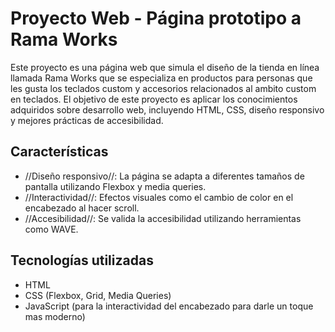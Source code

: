 # Proyecto Web - Página prototipo a Rama Works

Este proyecto es una página web que simula el diseño de la tienda en línea llamada Rama Works que se especializa en productos para personas que les gusta los teclados custom y accesorios relacionados al ambito custom en teclados. El objetivo de este proyecto es aplicar los conocimientos adquiridos sobre desarrollo web, incluyendo HTML, CSS, diseño responsivo y mejores prácticas de accesibilidad.

## Características

- //Diseño responsivo//: La página se adapta a diferentes tamaños de pantalla utilizando Flexbox y media queries.
- //Interactividad//: Efectos visuales como el cambio de color en el encabezado al hacer scroll.
- //Accesibilidad//: Se valida la accesibilidad utilizando herramientas como WAVE.

## Tecnologías utilizadas

- HTML
- CSS (Flexbox, Grid, Media Queries)
- JavaScript (para la interactividad del encabezado para darle un toque mas moderno)
